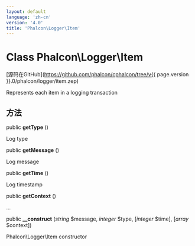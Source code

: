 ```yaml
---
layout: default
language: 'zh-cn'
version: '4.0'
title: 'Phalcon\Logger\Item'
---
```

# Class **Phalcon\Logger\Item**

[源码在GitHub](https://github.com/phalcon/cphalcon/tree/v{{ page.version }}.0/phalcon/logger/item.zep)

Represents each item in a logging transaction

## 方法

public **getType** ()

Log type

public **getMessage** ()

Log message

public **getTime** ()

Log timestamp

public **getContext** ()

...

public **__construct** (*string* $message, *integer* $type, [*integer* $time], [*array* $context])

Phalcon\Logger\Item constructor